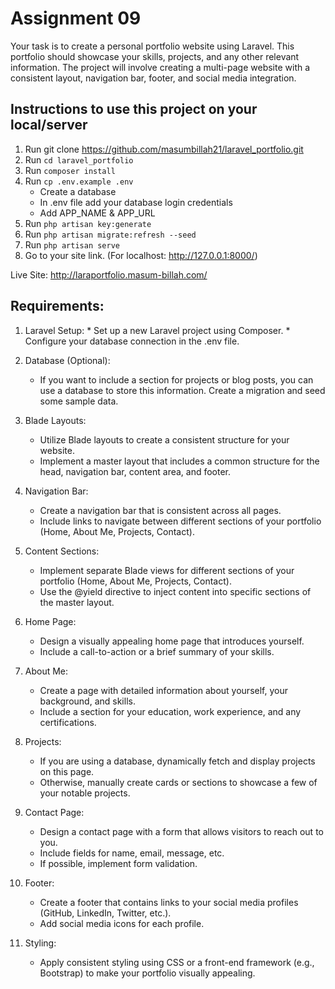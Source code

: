 # Assignment 09

Your task is to create a personal portfolio website using Laravel. This portfolio should showcase your skills, projects, and any other relevant information. The project will involve creating a multi-page website with a consistent layout, navigation bar, footer, and social media integration.

## Instructions to use this project on your local/server

1. Run git clone https://github.com/masumbillah21/laravel_portfolio.git
2. Run ``` cd laravel_portfolio ```
2. Run ``` composer install ```
3. Run ``` cp .env.example .env ```
    - Create a database
    - In .env file add your database login credentials 
    - Add APP_NAME & APP_URL
4. Run ``` php artisan key:generate ```
5. Run ``` php artisan migrate:refresh --seed ```
6. Run ``` php artisan serve ```
7. Go to your site link. (For localhost: http://127.0.0.1:8000/)

Live Site: http://laraportfolio.masum-billah.com/


## Requirements:

1.    Laravel Setup:
    * Set up a new Laravel project using Composer.
    * Configure your database connection in the .env file.

2. Database (Optional):
    * If you want to include a section for projects or blog posts, you can use a database to store this information. Create a migration and seed some sample data.

3. Blade Layouts:
    * Utilize Blade layouts to create a consistent structure for your website.
    * Implement a master layout that includes a common structure for the head, navigation bar, content area, and footer.

4. Navigation Bar:
    * Create a navigation bar that is consistent across all pages.
    * Include links to navigate between different sections of your portfolio (Home, About Me, Projects, Contact).

5. Content Sections:
    * Implement separate Blade views for different sections of your portfolio (Home, About Me, Projects, Contact).
    * Use the @yield directive to inject content into specific sections of the master layout.

6. Home Page:
    * Design a visually appealing home page that introduces yourself.
    * Include a call-to-action or a brief summary of your skills.

7.  About Me:
    * Create a page with detailed information about yourself, your background, and skills.
    * Include a section for your education, work experience, and any certifications.

8.  Projects:
    * If you are using a database, dynamically fetch and display projects on this page.
    * Otherwise, manually create cards or sections to showcase a few of your notable projects.

9. Contact Page:
    * Design a contact page with a form that allows visitors to reach out to you.
    * Include fields for name, email, message, etc.
    * If possible, implement form validation.

10. Footer:
    * Create a footer that contains links to your social media profiles (GitHub, LinkedIn, Twitter, etc.).
    * Add social media icons for each profile.

12. Styling:
    * Apply consistent styling using CSS or a front-end framework (e.g., Bootstrap) to make your portfolio visually appealing.